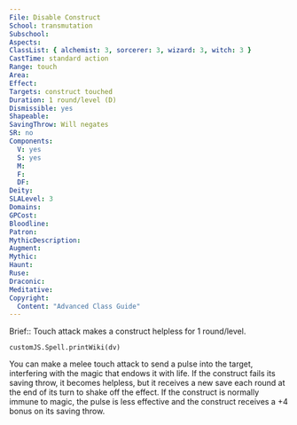 ```yaml
---
File: Disable Construct
School: transmutation
Subschool: 
Aspects: 
ClassList: { alchemist: 3, sorcerer: 3, wizard: 3, witch: 3 }
CastTime: standard action
Range: touch
Area: 
Effect: 
Targets: construct touched
Duration: 1 round/level (D)
Dismissible: yes
Shapeable: 
SavingThrow: Will negates
SR: no
Components:
  V: yes
  S: yes
  M: 
  F: 
  DF: 
Deity: 
SLALevel: 3
Domains: 
GPCost: 
Bloodline: 
Patron: 
MythicDescription: 
Augment: 
Mythic: 
Haunt: 
Ruse: 
Draconic: 
Meditative: 
Copyright:
  Content: "Advanced Class Guide"
---
```

Brief:: Touch attack makes a construct helpless for 1 round/level.

```dataviewjs
customJS.Spell.printWiki(dv)
```

You can make a melee touch attack to send a pulse into the target, interfering with the magic that endows it with life. If the construct fails its saving throw, it becomes helpless, but it receives a new save each round at the end of its turn to shake off the effect. If the construct is normally immune to magic, the pulse is less effective and the construct receives a +4 bonus on its saving throw.
